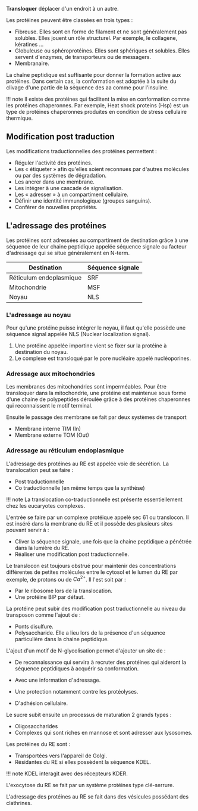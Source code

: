 __Transloquer__ déplacer d\'un endroit à un autre.

Les protéines peuvent être classées en trois types :

* Fibreuse. Elles sont en forme de filament et ne sont généralement pas solubles. Elles jouent un rôle structurel. Par exemple, le collagène, kératines ...
* Globuleuse ou sphéroprotéines. Elles sont sphériques et solubles. Elles servent d'enzymes, de transporteurs ou de messagers.
* Membranaire.

La chaîne peptidique est suffisante pour donner la formation active aux protéines. Dans certain cas, la conformation est adoptée à la suite du clivage d'une partie de la séquence des aa comme pour l'insuline.

!!! note
  Il existe des protéines qui facilitent la mise en conformation comme les protéines chaperonnes. Par exemple, Heat shock proteins (Hsp) est un type de protéines chaperonnes produites en condition de stress cellulaire thermique.

## Modification post traduction

Les modifications traductionnelles des protéines permettent :

* Réguler l'activité des protéines.
* Les « étiqueter » afin qu'elles soient reconnues par d'autres molécules ou par des systèmes de dégradation.
* Les ancrer dans une membrane.
* Les intégrer à une cascade de signalisation.
* Les « adresser » à un compartiment cellulaire.
* Définir une identité immunologique (groupes sanguins).
* Conférer de nouvelles propriétés.

## L'adressage des protéines

Les protéines sont adressées au compartiment de destination grâce à une
séquence de leur chaine peptidique appelée séquence signale ou facteur
d'adressage qui se situe généralement en N-term.

Destination | Séquence signale
---|---
Réticulum endoplasmique | SRF
Mitochondrie | MSF
Noyau | NLS

### L'adressage au noyau

Pour qu'une protéine puisse intégrer le noyau, il faut qu'elle possède une séquence signal appelée NLS (Nuclear localization signal).

1. Une protéine appelée importine vient se fixer sur la protéine à destination du noyau.
2. Le complexe est transloqué par le pore nucléaire appelé nucléoporines.

### Adressage aux mitochondries

Les membranes des mitochondries sont imperméables. Pour être transloquer dans la mitochondrie, une protéine est maintenue sous forme d'une chaine de polypeptides déroulée grâce à des protéines chaperonnes qui reconnaissent le motif terminal.

Ensuite le passage des membrane se fait par deux systèmes de transport

* Membrane interne TIM (In)
* Membrane externe TOM (Out)

### Adressage au réticulum endoplasmique

L'adressage des protéines au RE est appelée voie de sécrétion. La
translocation peut se faire :

* Post traductionnelle
* Co traductionnelle (en même temps que la synthèse)

!!! note
    La translocation co-traductionnelle est présente essentiellement chez les eucaryotes complexes.

L'entrée se faire par un complexe protéique appelé sec 61 ou translocon. Il est inséré dans la membrane du RE et il possède des plusieurs sites
pouvant servir à :

* Cliver la séquence signale, une fois que la chaine peptidique a pénétrée dans la lumière du RE.
* Réaliser une modification post traductionnelle.

Le translocon est toujours obstrué pour maintenir des concentrations différentes de petites molécules entre le cytosol et le lumen du RE par exemple, de protons ou de $Ca^{2+}$. Il l'est soit par :

* Par le ribosome lors de la translocation.
* Une protéine BIP par défaut.

La protéine peut subir des modification post traductionnelle au niveau
du transposon comme l'ajout de :

* Ponts disulfure.
* Polysaccharide. Elle a lieu lors de la présence d'un séquence particulière dans la chaine peptidique.

L'ajout d'un motif de N-glycolisation permet d'ajouter un site de :

* De reconnaissance qui servira à recruter des protéines qui aideront la séquence peptidiques à acquérir sa conformation.

* Avec une information d'adressage.
* Une protection notamment contre les protéolyses.
* D'adhésion cellulaire.

Le sucre subit ensuite un processus de maturation 2 grands types :

* Oligosaccharides
* Complexes qui sont riches en mannose et sont adresser aux lysosomes.

Les protéines du RE sont :

* Transportées vers l'appareil de Golgi.
* Résidantes du RE si elles possèdent la séquence KDEL.

!!! note
    KDEL interagit avec des récepteurs KDER.

L'exocytose du RE se fait par un système protéines type clé-serrure.

L'adressage des protéines au RE se fait dans des vésicules possédant des clathrines.
